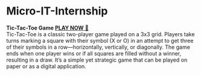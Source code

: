 # Micro-IT-Internship
<b>Tic-Tac-Toe Game</b> 
<a href="https://peramchaitanyakrishna.github.io/Micro-IT-Internship/" target="_blank">**PLAY NOW** 🚀</a> <br>
 Tic-Tac-Toe is a classic two-player game played on a 3x3 grid. Players take turns marking a square with
 their symbol (X or O) in an attempt to get three of their symbols in a row—horizontally, vertically, or
 diagonally. The game ends when one player wins or if all squares are filled without a winner, resulting in a
 draw. It’s a simple yet strategic game that can be played on paper or as a digital application.
